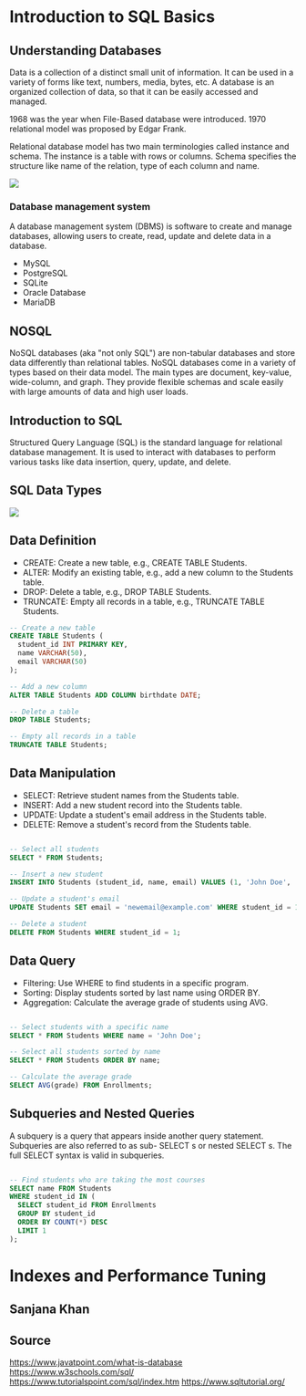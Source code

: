 # Introduction to SQL Basics

## Understanding Databases

Data is a collection of a distinct small unit of information. It can be used in a variety of forms like text, numbers, media, bytes, etc. A database is an organized collection of data, so that it can be easily accessed and managed.

1968 was the year when File-Based database were introduced. 1970 relational model was proposed by Edgar Frank.

Relational database model has two main terminologies called instance and schema. The instance is a table with rows or columns. Schema specifies the structure like name of the relation, type of each column and name.

<img src="https://www.sqlshack.com/wp-content/uploads/2020/07/anatomy-of-a-sql-table-1.png">

### Database management system

A database management system (DBMS) is software to create and manage databases, allowing users to create, read, update and delete data in a database.

-   MySQL
-   PostgreSQL
-   SQLite
-   Oracle Database
-   MariaDB

## NOSQL

NoSQL databases (aka "not only SQL") are non-tabular databases and store data differently than relational tables. NoSQL databases come in a variety of types based on their data model. The main types are document, key-value, wide-column, and graph. They provide flexible schemas and scale easily with large amounts of data and high user loads.

## Introduction to SQL

Structured Query Language (SQL) is the standard language for relational database management. It is used to interact with databases to perform various tasks like data insertion, query,
update, and delete.

## SQL Data Types

<img src="https://www.simplilearn.com/ice9/free_resources_article_thumb/Categories_of_data_types-SQL_Data_Types.PNG">

## Data Definition

-   CREATE: Create a new table, e.g., CREATE TABLE Students.
-   ALTER: Modify an existing table, e.g., add a new column to the Students table.
-   DROP: Delete a table, e.g., DROP TABLE Students.
-   TRUNCATE: Empty all records in a table, e.g., TRUNCATE TABLE Students.

```sql
-- Create a new table
CREATE TABLE Students (
  student_id INT PRIMARY KEY,
  name VARCHAR(50),
  email VARCHAR(50)
);

-- Add a new column
ALTER TABLE Students ADD COLUMN birthdate DATE;

-- Delete a table
DROP TABLE Students;

-- Empty all records in a table
TRUNCATE TABLE Students;
```

## Data Manipulation

-   SELECT: Retrieve student names from the Students table.
-   INSERT: Add a new student record into the Students table.
-   UPDATE: Update a student's email address in the Students table.
-   DELETE: Remove a student's record from the Students table.

```sql

-- Select all students
SELECT * FROM Students;

-- Insert a new student
INSERT INTO Students (student_id, name, email) VALUES (1, 'John Doe', 'johndoe@example.com');

-- Update a student's email
UPDATE Students SET email = 'newemail@example.com' WHERE student_id = 1;

-- Delete a student
DELETE FROM Students WHERE student_id = 1;


```

## Data Query

-   Filtering: Use WHERE to find students in a specific program.
-   Sorting: Display students sorted by last name using ORDER BY.
-   Aggregation: Calculate the average grade of students using AVG.

```sql

-- Select students with a specific name
SELECT * FROM Students WHERE name = 'John Doe';

-- Select all students sorted by name
SELECT * FROM Students ORDER BY name;

-- Calculate the average grade
SELECT AVG(grade) FROM Enrollments;

```

## Subqueries and Nested Queries

A subquery is a query that appears inside another query statement. Subqueries are also referred to as sub- SELECT s or nested SELECT s. The full SELECT syntax is valid in subqueries.

```sql

-- Find students who are taking the most courses
SELECT name FROM Students
WHERE student_id IN (
  SELECT student_id FROM Enrollments
  GROUP BY student_id
  ORDER BY COUNT(*) DESC
  LIMIT 1
);

```

# Indexes and Performance Tuning

## Sanjana Khan

## Source

https://www.javatpoint.com/what-is-database
https://www.w3schools.com/sql/
https://www.tutorialspoint.com/sql/index.htm
https://www.sqltutorial.org/
